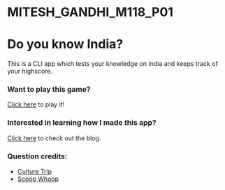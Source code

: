 # MITESH_GANDHI_M118_P01

# Do you know India?
This is a CLI app which tests your knowledge on India and keeps track of your highscore.

### Want to play this game?
[Click here](https://repl.it/@iRohitGaur/1-Do-You-Know-India?embed=1&output=1) to play it!

### Interested in learning how I made this app?
[Click here](https://dev.to/irohitgaur/making-a-cli-app-in-repl-with-persistent-data-using-node-js-4bpo) to check out the blog. 

### Question credits:
 * [Culture Trip](https://theculturetrip.com/asia/india/articles/12-surprising-facts-you-may-not-know-about-india/)
 * [Scoop Whoop](https://www.scoopwhoop.com/inothernews/interesting-india/)
